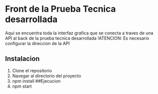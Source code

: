 # Front de la Prueba Tecnica desarrollada 
Aqui se encuentra toda la interfaz grafica que se conecta a traves de una API al back de la prueba tecnica desarrollada
!ATENCION:  Es necesario configurar la direccion de la API
## Instalacion
1. Clone el repositorio
2. Navegar al directorio del proyecto
3. npm install
##Ejecucion
4. npm start 